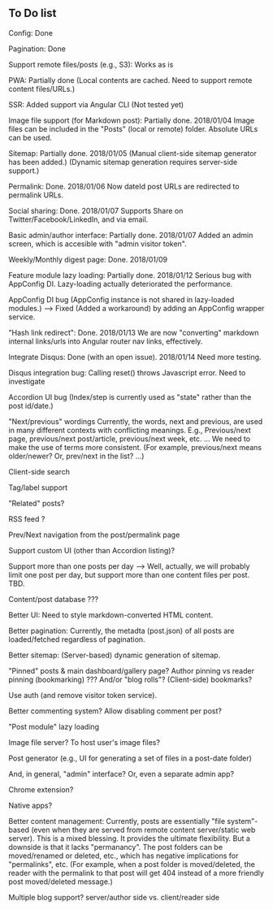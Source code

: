 ## To Do list

Config: Done

Pagination: Done

Support remote files/posts (e.g., S3): Works as is

PWA: Partially done
    (Local contents are cached. Need to support remote content files/URLs.)

SSR: Added support via Angular CLI (Not tested yet)

Image file support (for Markdown post): Partially done. 2018/01/04
    Image files can be included in the "Posts" (local or remote) folder.
    Absolute URLs can be used.

Sitemap: Partially done. 2018/01/05
    (Manual client-side sitemap generator has been added.)
    (Dynamic sitemap generation requires server-side support.)

Permalink: Done. 2018/01/06
    Now dateId post URLs are redirected to permalink URLs.

Social sharing: Done. 2018/01/07
    Supports Share on Twitter/Facebook/LinkedIn, and via email.

Basic admin/author interface: Partially done. 2018/01/07
    Added an admin screen, which is accesible with "admin visitor token".

Weekly/Monthly digest page: Done. 2018/01/09

Feature module lazy loading: Partially done. 2018/01/12
    Serious bug with AppConfig DI.
    Lazy-loading actually deteriorated the performance.

AppConfig DI bug
(AppConfig instance is not shared in lazy-loaded modules.)
--> Fixed (Added a workaround) by adding an AppConfig wrapper service.

"Hash link redirect": Done. 2018/01/13
    We are now "converting" markdown internal links/urls into Angular router nav links, effectively.

Integrate Disqus: Done (with an open issue). 2018/01/14
     Need more testing.



Disqus integration bug: Calling reset() throws Javascript error.
     Need to investigate

Accordion UI bug
(Index/step is currently used as "state" rather than the post id/date.)


"Next/previous" wordings
    Currently, the words, next and previous, are used in many different contexts with conflicting meanings. 
    E.g., Previous/next page, previous/next post/article, previous/next week, etc. ...
    We need to make the use of terms more consistent.
    (For example, previous/next means older/newer? Or, prev/next in the list? ...)


Client-side search

Tag/label support

"Related" posts?


RSS feed ?


Prev/Next navigation from the post/permalink page

Support custom UI (other than Accordion listing)?


Support more than one posts per day
--> Well, actually, we will probably limit one post per day, 
    but support more than one content files per post. TBD.


Content/post database ???


Better UI: Need to style markdown-converted HTML content.

Better pagination: Currently, the metadta (post.json) of all posts are loaded/fetched regardless of pagination.

Better sitemap: (Server-based) dynamic generation of sitemap.

"Pinned" posts & main dashboard/gallery page?
   Author pinning vs reader pinning (bookmarking) ???
And/or "blog rolls"?
(Client-side) bookmarks?

Use auth (and remove visitor token service).

Better commenting system?
Allow disabling comment per post?

"Post module" lazy loading

Image file server? To host user's image files?


Post generator (e.g., UI for generating a set of files in a post-date folder)

And, in general, "admin" interface?
Or, even a separate admin app?


Chrome extension?

Native apps?



Better content management:
Currently, posts are essentially "file system"-based 
  (even when they are served from remote content server/static web server).
This is a mixed blessing. It provides the ultimate flexibility.
But a downside is that it lacks "permanancy".
The post folders can be moved/renamed or deleted, etc.,
which has negative implications for "permalinks", etc.
(For example, when a post folder is moved/deleted, the reader with the permalink to that post
will get 404 instead of a more friendly post moved/deleted message.)



Multiple blog support?
   server/author side
   vs. client/reader side

